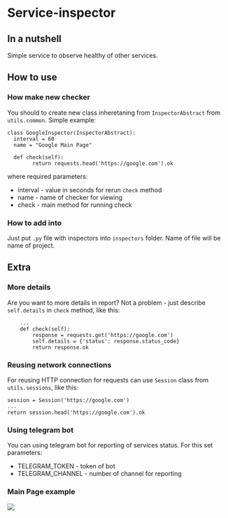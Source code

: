 # Service-inspector
  
## In a nutshell  
Simple service to observe healthy of other services.

## How to use  
### How make new checker
You should to create new class inheretaning from `InspectorAbstract` from `utils.common`. Simple example:
```
class GoogleInspector(InspectorAbstract):  
  interval = 60  
  name = "Google Main Page"  
  
  def check(self):  
        return requests.head('https://google.com').ok
```
where required parameters:
* interval - value in seconds for rerun `check` method
* name - name of checker for viewing
* check - main method for running check

### How to add into 

Just put `.py` file with inspectors into `inspectors` folder. Name of file will be name of project. 

## Extra
### More details
Are you want to more details in report? Not a problem - just describe `self.details` in `check` method, like this:
```
    ...
    def check(self):
        response = requests.get('https://google.com')
        self.details = {'status': response.status_code}
        return response.ok
```
### Reusing network connections
For reusing HTTP connection for requests can use `Session` class from `utils.sessions`, like this:
```
session = Session('https://google.com')
...
return session.head('https://google.com').ok
```
### Using telegram bot
You can using telegram bot for reporting of services status. For this set parameters:
* TELEGRAM_TOKEN - token of bot
* TELEGRAM_CHANNEL - number of channel for reporting
### Main Page example
![](https://image.ibb.co/iyczj9/Screen_Shot_2018_09_29_at_11_19_54.png)